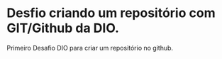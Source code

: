 # Desfio criando um repositório com GIT/Github da DIO.
Primeiro Desafio DIO para criar um repositório no github.
